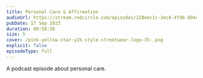 ```yaml
---
title: Personal Care & Affirmation
audioUrl: https://stream.redcircle.com/episodes/228eec1c-3ec8-4fd6-894c-216a48d0a666/stream.mp3
pubDate: 17 Sep 2023
duration: 00:58:36
size: 5
cover: /pink-yellow-star-y2k-style-streetwear-logo-35-.png
explicit: false
episodeType: full
---
```

A podcast episode about personal care.